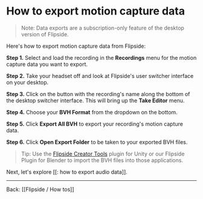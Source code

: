 # How to export motion capture data

> Note: Data exports are a subscription-only feature of the desktop version of Flipside.

Here's how to export motion capture data from Flipside:

**Step 1.** Select and load the recording in the **Recordings** menu for the motion capture data you want to export.

**Step 2.** Take your headset off and look at Flipside's user switcher interface on your desktop.

**Step 3.** Click on the button with the recording's name along the bottom of the desktop switcher interface. This will bring up the **Take Editor** menu.

**Step 4.** Choose your **BVH Format** from the dropdown on the bottom.

**Step 5.** Click **Export All BVH** to export your recording's motion capture data.

**Step 6.** Click **Open Export Folder** to be taken to your exported BVH files.

> Tip: Use the [Flipside Creator Tools](/docs/2023.2/creator-tools/getting-started) plugin for Unity or our Flipside Plugin for Blender to import the BVH files into those applications.

Next, let's explore [[: how to export audio data]].

---

Back: [[Flipside / How tos]]
